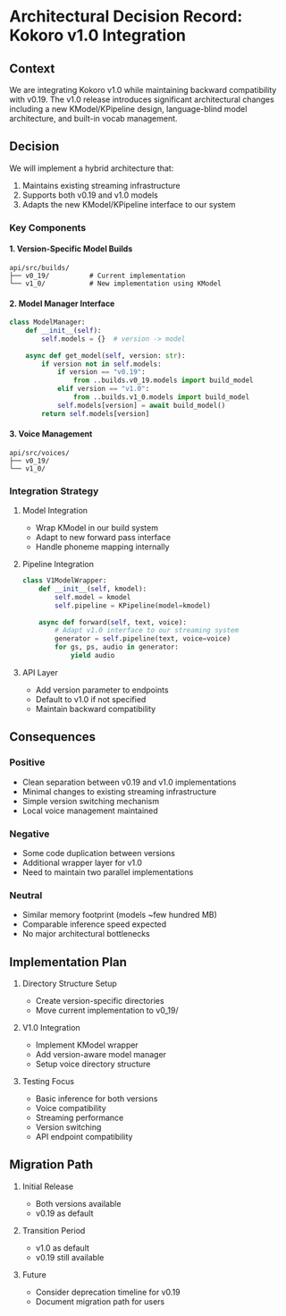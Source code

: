 # Architectural Decision Record: Kokoro v1.0 Integration

## Context

We are integrating Kokoro v1.0 while maintaining backward compatibility with v0.19. The v1.0 release introduces significant architectural changes including a new KModel/KPipeline design, language-blind model architecture, and built-in vocab management.

## Decision

We will implement a hybrid architecture that:

1. Maintains existing streaming infrastructure
2. Supports both v0.19 and v1.0 models
3. Adapts the new KModel/KPipeline interface to our system

### Key Components

#### 1. Version-Specific Model Builds
```
api/src/builds/
├── v0_19/          # Current implementation
└── v1_0/           # New implementation using KModel
```

#### 2. Model Manager Interface
```python
class ModelManager:
    def __init__(self):
        self.models = {}  # version -> model
        
    async def get_model(self, version: str):
        if version not in self.models:
            if version == "v0.19":
                from ..builds.v0_19.models import build_model
            elif version == "v1.0":
                from ..builds.v1_0.models import build_model
            self.models[version] = await build_model()
        return self.models[version]
```

#### 3. Voice Management
```
api/src/voices/
├── v0_19/
└── v1_0/
```

### Integration Strategy

1. Model Integration
   - Wrap KModel in our build system
   - Adapt to new forward pass interface
   - Handle phoneme mapping internally

2. Pipeline Integration
   ```python
   class V1ModelWrapper:
       def __init__(self, kmodel):
           self.model = kmodel
           self.pipeline = KPipeline(model=kmodel)
           
       async def forward(self, text, voice):
           # Adapt v1.0 interface to our streaming system
           generator = self.pipeline(text, voice=voice)
           for gs, ps, audio in generator:
               yield audio
   ```

3. API Layer
   - Add version parameter to endpoints
   - Default to v1.0 if not specified
   - Maintain backward compatibility

## Consequences

### Positive
- Clean separation between v0.19 and v1.0 implementations
- Minimal changes to existing streaming infrastructure
- Simple version switching mechanism
- Local voice management maintained

### Negative
- Some code duplication between versions
- Additional wrapper layer for v1.0
- Need to maintain two parallel implementations

### Neutral
- Similar memory footprint (models ~few hundred MB)
- Comparable inference speed expected
- No major architectural bottlenecks

## Implementation Plan

1. Directory Structure Setup
   - Create version-specific directories
   - Move current implementation to v0_19/

2. V1.0 Integration
   - Implement KModel wrapper
   - Add version-aware model manager
   - Setup voice directory structure

3. Testing Focus
   - Basic inference for both versions
   - Voice compatibility
   - Streaming performance
   - Version switching
   - API endpoint compatibility

## Migration Path

1. Initial Release
   - Both versions available
   - v0.19 as default

2. Transition Period
   - v1.0 as default
   - v0.19 still available

3. Future
   - Consider deprecation timeline for v0.19
   - Document migration path for users